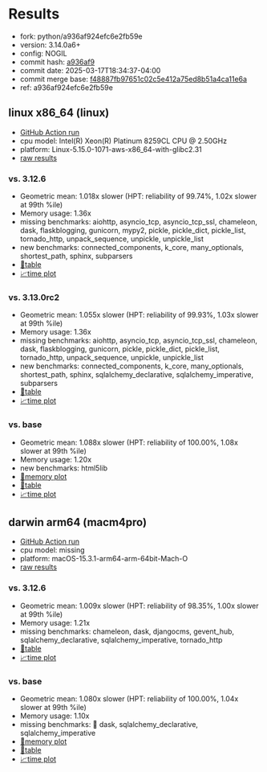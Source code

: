 # Results

- fork: python/a936af924efc6e2fb59e
- version: 3.14.0a6+
- config: NOGIL
- commit hash: [a936af9](https://github.com/python/cpython/commit/a936af9)
- commit date: 2025-03-17T18:34:37-04:00
- commit merge base: [f48887fb97651c02c5e412a75ed8b51a4ca11e6a](https://github.com/python/cpython/commit/f48887fb97651c02c5e412a75ed8b51a4ca11e6a)
- ref: a936af924efc6e2fb59e

## linux x86_64 (linux)

- [GitHub Action run](https://github.com/facebookexperimental/free-threading-benchmarking/actions/runs/13912590604)
- cpu model: Intel(R) Xeon(R) Platinum 8259CL CPU @ 2.50GHz
- platform: Linux-5.15.0-1071-aws-x86_64-with-glibc2.31
- [raw results](bm-20250317-linux-x86_64-python-a936af924efc6e2fb59e-3.14.0a6%2B-a936af9.json)

### vs. 3.12.6

- Geometric mean: 1.018x slower (HPT: reliability of 99.74%, 1.02x slower at 99th %ile)
- Memory usage: 1.36x
- missing benchmarks: aiohttp, asyncio_tcp, asyncio_tcp_ssl, chameleon, dask, flaskblogging, gunicorn, mypy2, pickle, pickle_dict, pickle_list, tornado_http, unpack_sequence, unpickle, unpickle_list
- new benchmarks: connected_components, k_core, many_optionals, shortest_path, sphinx, subparsers
- [📄table](bm-20250317-linux-x86_64-python-a936af924efc6e2fb59e-3.14.0a6%2B-a936af9-vs-3.12.6.md)
- [📈time plot](bm-20250317-linux-x86_64-python-a936af924efc6e2fb59e-3.14.0a6%2B-a936af9-vs-3.12.6.svg)

### vs. 3.13.0rc2

- Geometric mean: 1.055x slower (HPT: reliability of 99.93%, 1.03x slower at 99th %ile)
- Memory usage: 1.36x
- missing benchmarks: aiohttp, asyncio_tcp, asyncio_tcp_ssl, chameleon, dask, flaskblogging, gunicorn, pickle, pickle_dict, pickle_list, tornado_http, unpack_sequence, unpickle, unpickle_list
- new benchmarks: connected_components, k_core, many_optionals, shortest_path, sphinx, sqlalchemy_declarative, sqlalchemy_imperative, subparsers
- [📄table](bm-20250317-linux-x86_64-python-a936af924efc6e2fb59e-3.14.0a6%2B-a936af9-vs-3.13.0rc2.md)
- [📈time plot](bm-20250317-linux-x86_64-python-a936af924efc6e2fb59e-3.14.0a6%2B-a936af9-vs-3.13.0rc2.svg)

### vs. base

- Geometric mean: 1.088x slower (HPT: reliability of 100.00%, 1.08x slower at 99th %ile)
- Memory usage: 1.20x
- new benchmarks: html5lib
- [🧠memory plot](bm-20250317-linux-x86_64-python-a936af924efc6e2fb59e-3.14.0a6%2B-a936af9-vs-base-mem.svg)
- [📄table](bm-20250317-linux-x86_64-python-a936af924efc6e2fb59e-3.14.0a6%2B-a936af9-vs-base.md)
- [📈time plot](bm-20250317-linux-x86_64-python-a936af924efc6e2fb59e-3.14.0a6%2B-a936af9-vs-base.svg)

## darwin arm64 (macm4pro)

- [GitHub Action run](https://github.com/facebookexperimental/free-threading-benchmarking/actions/runs/13912590604)
- cpu model: missing
- platform: macOS-15.3.1-arm64-arm-64bit-Mach-O
- [raw results](bm-20250317-macm4pro-arm64-python-a936af924efc6e2fb59e-3.14.0a6%2B-a936af9.json)

### vs. 3.12.6

- Geometric mean: 1.009x slower (HPT: reliability of 98.35%, 1.00x slower at 99th %ile)
- Memory usage: 1.21x
- missing benchmarks: chameleon, dask, djangocms, gevent_hub, sqlalchemy_declarative, sqlalchemy_imperative, tornado_http
- [📄table](bm-20250317-macm4pro-arm64-python-a936af924efc6e2fb59e-3.14.0a6%2B-a936af9-vs-3.12.6.md)
- [📈time plot](bm-20250317-macm4pro-arm64-python-a936af924efc6e2fb59e-3.14.0a6%2B-a936af9-vs-3.12.6.svg)

### vs. base

- Geometric mean: 1.080x slower (HPT: reliability of 100.00%, 1.04x slower at 99th %ile)
- Memory usage: 1.10x
- missing benchmarks: 🔴 dask, sqlalchemy_declarative, sqlalchemy_imperative
- [🧠memory plot](bm-20250317-macm4pro-arm64-python-a936af924efc6e2fb59e-3.14.0a6%2B-a936af9-vs-base-mem.svg)
- [📄table](bm-20250317-macm4pro-arm64-python-a936af924efc6e2fb59e-3.14.0a6%2B-a936af9-vs-base.md)
- [📈time plot](bm-20250317-macm4pro-arm64-python-a936af924efc6e2fb59e-3.14.0a6%2B-a936af9-vs-base.svg)

